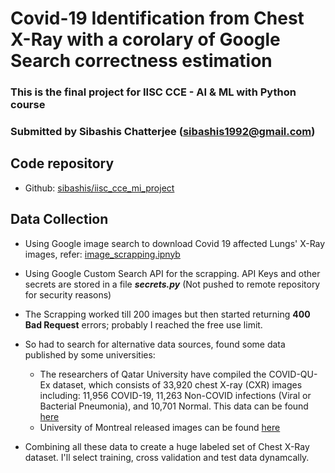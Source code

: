 # Covid-19 Identification from Chest X-Ray with a corolary of Google Search correctness estimation
### This is the final project for IISC CCE - AI & ML with Python course
### Submitted by Sibashis Chatterjee (sibashis1992@gmail.com)

## Code repository
* Github: [sibashis/iisc_cce_mi_project](https://github.com/sibashisch/iisc_cce_ml_project)

## Data Collection

* Using Google image search to download Covid 19 affected Lungs' X-Ray images, refer: [image_scrapping.ipnyb](./simage_scrapping.ipnyb)
* Using Google Custom Search API for the scrapping. API Keys and other secrets are stored in a file ***secrets.py*** (Not pushed to remote repository for security reasons)
* The Scrapping worked till 200 images but then started returning **400 Bad Request** errors; probably I reached the free use limit.
* So had to search for alternative data sources, found some data published by some universities:
    
    * The researchers of Qatar University have compiled the COVID-QU-Ex dataset, which consists of 33,920 chest X-ray (CXR) images including: 11,956 COVID-19, 11,263 Non-COVID infections (Viral or Bacterial Pneumonia), and 10,701 Normal. This data can be found [here](https://www.kaggle.com/datasets/anasmohammedtahir/covidqu)
    * University of Montreal released images can be found [here](https://www.kaggle.com/datasets/pranavraikokte/covid19-image-dataset/)    

* Combining all these data to create a huge labeled set of Chest X-Ray dataset. I'll select training, cross validation and test data dynamcally.